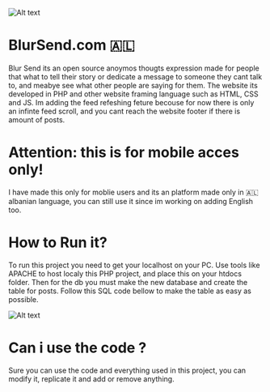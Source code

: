 ![Alt text](https://blur.eternamedia.io/Untitled%20-%202024-12-25T143047.996.png)
# BlurSend.com 🇦🇱
Blur Send its an open source anoymos thougts expression made for people that what to tell their story or dedicate a message to someone they cant talk to, and meabye see what other people are saying for them. The website its developed in PHP and other website framing language such as HTML, CSS and JS. Im adding the feed refeshing feture becouse for now there is only an infinte feed scroll, and you cant reach the website footer if there is amount of posts.

# Attention: this is for mobile acces only!
I have made this only for moblie users and its an platform made only in 🇦🇱 albanian language, you can still use it since im working on adding English too.

# How to Run it?
To run this project you need to get your localhost on your PC. Use tools like APACHE to host localy this PHP project, and place this on your htdocs folder. Then for the db you must make the new database and create the table for posts. Follow this SQL code bellow to make the table as easy as possible.

![Alt text](https://blur.eternamedia.io/blurindex.png)

# Can i use the code ?
Sure you can use the code and everything used in this project, you can modify it, replicate it and add or remove anything. 
